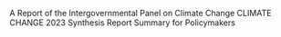 A Report of the Intergovernmental Panel on Climate Change
CLIMATE CHANGE 2023
Synthesis Report
Summary for Policymakers
